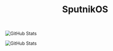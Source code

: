 
<h1 align='center'> SputnikOS </h1>
  <br>

![GitHub Stats](https://github-readme-stats.vercel.app/api?username=sputnikOS&theme=radical&show_icons=true&hide_border=true&count_private=true)

![GitHub Stats](https://streak-stats.demolab.com?user=sputnikOS&theme=radical&hide_border=true)
